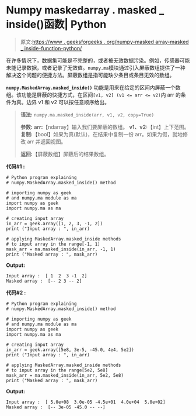 # Numpy maskedarray . masked _ inside()函数| Python

> 原文:[https://www . geeksforgeeks . org/numpy-masked array-masked _ inside-function-python/](https://www.geeksforgeeks.org/numpy-maskedarray-masked_inside-function-python/)

在许多情况下，数据集可能是不完整的，或者被无效数据污染。例如，传感器可能未能记录数据，或者记录了无效值。`numpy.ma`模块通过引入屏蔽数组提供了一种解决这个问题的便捷方法。屏蔽数组是指可能缺少条目或条目无效的数组。

**`numpy.MaskedArray.masked_inside()`** 功能是用来在给定的区间内屏蔽一个数组。该功能是屏蔽的快捷方式，在区间`[v1, v2] (v1 <= arr <= v2)`内 arr 的条件为真。边界 v1 和 v2 可以按任意顺序给出。

> **语法:** `numpy.ma.masked_inside(arr, v1, v2, copy=True)`
> 
> **参数:**
> **arr:**【ndarray】输入我们要屏蔽的数组。
> **v1、v2:**【int】上下范围。
> **复制:**【bool】如果为真(默认)，在结果中复制一份 arr。如果为假，就地修改 arr 并返回视图。
> 
> **返回:**【屏蔽数组】屏蔽后的结果数组。

**代码#1 :**

```
# Python program explaining
# numpy.MaskedArray.masked_inside() method 

# importing numpy as geek 
# and numpy.ma module as ma
import numpy as geek
import numpy.ma as ma

# creating input array 
in_arr = geek.array([1, 2, 3, -1, 2])
print ("Input array : ", in_arr)

# applying MaskedArray.masked_inside methods 
# to input array in the range[-1, 1]
mask_arr = ma.masked_inside(in_arr, -1, 1)
print ("Masked array : ", mask_arr)
```

**Output:**

```
Input array :  [ 1  2  3 -1  2]
Masked array :  [-- 2 3 -- 2]

```

**代码#2 :**

```
# Python program explaining
# numpy.MaskedArray.masked_inside() method 

# importing numpy as geek 
# and numpy.ma module as ma
import numpy as geek
import numpy.ma as ma

# creating input array 
in_arr = geek.array([5e8, 3e-5, -45.0, 4e4, 5e2])
print ("Input array : ", in_arr)

# applying MaskedArray.masked_inside methods 
# to input array in the range[5e2, 5e8]
mask_arr = ma.masked_inside(in_arr, 5e2, 5e8)
print ("Masked array : ", mask_arr)
```

**Output:**

```
Input array :  [ 5.0e+08  3.0e-05 -4.5e+01  4.0e+04  5.0e+02]
Masked array :  [-- 3e-05 -45.0 -- --]

```
